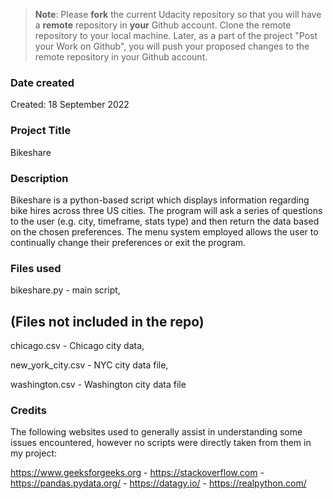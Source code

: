 >**Note**: Please **fork** the current Udacity repository so that you will have a **remote** repository in **your** Github account. Clone the remote repository to your local machine. Later, as a part of the project "Post your Work on Github", you will push your proposed changes to the remote repository in your Github account.

### Date created
Created: 18 September 2022

### Project Title
Bikeshare

### Description
Bikeshare is a python-based script which displays information regarding bike hires across three US cities.
The program will ask a series of questions to the user (e.g. city, timeframe, stats type) and then return the data based on the chosen preferences. The menu system employed allows the user to continually change their preferences or exit the program.

### Files used
bikeshare.py - main script,


(Files not included in the repo)
--------------------------------

chicago.csv - Chicago city data,

new_york_city.csv - NYC city data file,

washington.csv - Washington city data file

### Credits
The following websites used to generally assist in understanding some issues encountered, however no scripts were directly taken from them in my project:

https://www.geeksforgeeks.org -
https://stackoverflow.com -
https://pandas.pydata.org/ -
https://datagy.io/ -
https://realpython.com/
